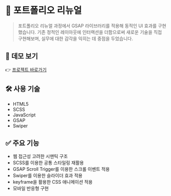 # 🎨 포트폴리오 리뉴얼
> 포트폴리오 리뉴얼 과정에서 GSAP 라이브러리를 적용해 동적인 UI 효과를 구현했습니다.
> 기존 정적인 레이아웃에 인터랙션을 더함으로써 새로운 기술을 직접 구현해보며, 실무에 대한 감각을 익히는 데 중점을 두었습니다.


## 🔗 데모 보기

👉 [프로젝트 바로가기](https://github.com/Nahojoo/newportfolio)


## 🛠 사용 기술

+ HTML5 
+ SCSS 
+ JavaScript
+ GSAP
+ Swiper


## ✅ 주요 기능

+ 웹 접근성 고려한 시맨틱 구조
+ SCSS를 이용한 공통 스타일링 재활용
+ GSAP Scroll Trigger를 이용한 스크롤 이벤트 적용
+ Swiper를 이용한 슬라이더 효과 적용
+ keyframe을 활용한 CSS 애니메이션 적용
+ 모바일 반응형 구현


